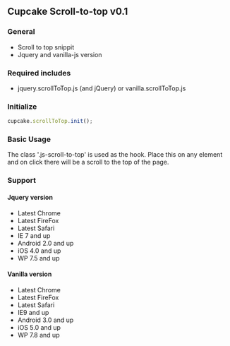 ## Cupcake Scroll-to-top v0.1

### General
- Scroll to top snippit
- Jquery and vanilla-js version


### Required includes
- jquery.scrollToTop.js (and jQuery) or vanilla.scrollToTop.js


### Initialize
```javascript
cupcake.scrollToTop.init();
```

### Basic Usage
The class '.js-scroll-to-top' is used as the hook. Place this on any element and on click there will be a scroll to the top of the page.


### Support

#### Jquery version
- Latest Chrome
- Latest FireFox
- Latest Safari
- IE 7 and up
- Android 2.0 and up
- iOS 4.0 and up
- WP 7.5 and up

#### Vanilla version
- Latest Chrome
- Latest FireFox
- Latest Safari
- IE9 and up
- Android 3.0 and up
- iOS 5.0 and up
- WP 7.8 and up
